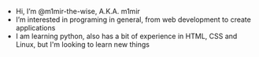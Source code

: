 - Hi, I’m @m1mir-the-wise, A.K.A. m1mir
- I’m interested in programing in general, from web development to create applications
- I am learning python, also has a bit of experience in HTML, CSS and Linux, but I'm looking to learn new things
